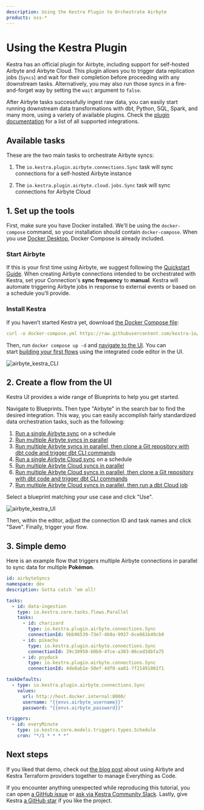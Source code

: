 ```yaml
---
description: Using the Kestra Plugin to Orchestrate Airbyte
products: oss-*
---
```


# Using the Kestra Plugin

Kestra has an official plugin for Airbyte, including support for self-hosted Airbyte and Airbyte Cloud. This plugin allows you to trigger data replication jobs (`Syncs`) and wait for their completion before proceeding with any downstream tasks. Alternatively, you may also run those syncs in a fire-and-forget way by setting the `wait` argument to `false`.

After Airbyte tasks successfully ingest raw data, you can easily start running downstream data transformations with dbt, Python, SQL, Spark, and many more, using a variety of available plugins. Check the [plugin documentation](https://kestra.io/plugins/) for a list of all supported integrations.

## Available tasks

These are the two main tasks to orchestrate Airbyte syncs:

1. The `io.kestra.plugin.airbyte.connections.Sync` task will sync connections for a self-hosted Airbyte instance

2. The `io.kestra.plugin.airbyte.cloud.jobs.Sync` task will sync connections for Airbyte Cloud

## **1. Set up the tools**

First, make sure you have Docker installed. We'll be using the `docker-compose` command, so your installation should contain `docker-compose`. When you use [Docker Desktop](https://docs.docker.com/compose/install/#scenario-one-install-docker-desktop), Docker Compose is already included.

### Start Airbyte

If this is your first time using Airbyte, we suggest following the [Quickstart Guide](https://github.com/airbytehq/airbyte/tree/e378d40236b6a34e1c1cb481c8952735ec687d88/docs/quickstart/getting-started.md). When creating Airbyte connections intended to be orchestrated with Kestra, set your Connection's **sync frequency** to **manual**. Kestra will automate triggering Airbyte jobs in response to external events or based on a schedule you’ll provide.

### Install Kestra

If you haven’t started Kestra yet, download [the Docker Compose file](https://raw.githubusercontent.com/kestra-io/kestra/develop/docker-compose.yml):

```yaml
curl -o docker-compose.yml https://raw.githubusercontent.com/kestra-io/kestra/develop/docker-compose.yml
```

Then, run `docker compose up -d` and [navigate to the UI](http://localhost:8080/). You can start [building your first flows](https://kestra.io/docs/getting-started) using the integrated code editor in the UI.

![airbyte_kestra_CLI](../.gitbook/assets/airbyte_kestra_1.gif)

## 2. Create a flow from the UI

Kestra UI provides a wide range of Blueprints to help you get started.

Navigate to Blueprints. Then type "Airbyte" in the search bar to find the desired integration. This way, you can easily accomplish fairly standardized data orchestration tasks, such as the following:

1. [Run a single Airbyte sync](https://demo.kestra.io/ui/blueprints/community/61) on a schedule
2. [Run multiple Airbyte syncs in parallel](https://demo.kestra.io/ui/blueprints/community/18)
3. [Run multiple Airbyte syncs in parallel, then clone a Git repository with dbt code and trigger dbt CLI commands](https://demo.kestra.io/ui/blueprints/community/30)
4. [Run a single Airbyte Cloud sync](https://demo.kestra.io/ui/blueprints/community/62) on a schedule
5. [Run multiple Airbyte Cloud syncs in parallel](https://demo.kestra.io/ui/blueprints/community/63)
6. [Run multiple Airbyte Cloud syncs in parallel, then clone a Git repository with dbt code and trigger dbt CLI commands](https://demo.kestra.io/ui/blueprints/community/64)
7. [Run multiple Airbyte Cloud syncs in parallel, then run a dbt Cloud job](https://demo.kestra.io/ui/blueprints/community/31)

Select a blueprint matching your use case and click "Use".

![airbyte_kestra_UI](../.gitbook/assets/airbyte_kestra_2.gif)

Then, within the editor, adjust the connection ID and task names and click "Save". Finally, trigger your flow.

## 3. Simple demo

Here is an example flow that triggers multiple Airbyte connections in parallel to sync data for multiple **Pokémon**.

```yaml
id: airbyteSyncs
namespace: dev
description: Gotta catch ‘em all!

tasks:
  - id: data-ingestion
    type: io.kestra.core.tasks.flows.Parallel
    tasks:
      - id: charizard
        type: io.kestra.plugin.airbyte.connections.Sync
        connectionId: 9bb96539-73e7-4b9a-9937-6ce861b49cb9
      - id: pikachu
        type: io.kestra.plugin.airbyte.connections.Sync
        connectionId: 39c38950-b0b9-4fce-a303-06ced3dbfa75
      - id: psyduck
        type: io.kestra.plugin.airbyte.connections.Sync
        connectionId: 4de8ab1e-50ef-4df0-aa01-7f21491081f1

taskDefaults:
  - type: io.kestra.plugin.airbyte.connections.Sync
    values:
      url: http://host.docker.internal:8000/
      username: "{{envs.airbyte_username}}"
      password: "{{envs.airbyte_password}}"

triggers:
  - id: everyMinute
    type: io.kestra.core.models.triggers.types.Schedule
    cron: "*/1 * * * *"
```

## Next steps

If you liked that demo, check out [the blog post](https://airbyte.com/blog/everything-as-code-for-data-infrastructure-with-airbyte-and-kestra-terraform-providers) about using Airbyte and Kestra Terraform providers together to manage Everything as Code.

If you encounter anything unexpected while reproducing this tutorial, you can open [a GitHub issue](https://github.com/kestra-io/kestra) or [ask via Kestra Community Slack](https://kestra.io/slack). Lastly, give Kestra [a GitHub star](https://github.com/kestra-io/kestra) if you like the project.
